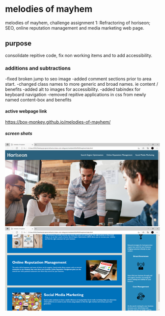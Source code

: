 # melodies of mayhem

melodies of mayhem, challenge assignment 1: Refractoring of horiseon; SEO, online reputation management and media marketing web page.

## purpose 

consolidate repitive code, fix non working items and to add accessibility.

### additions and subtractions

-fixed broken jump to seo image
-added comment sections prior to area start.
-changed class names to more generic and broad names. ie content / benefits 
-added alt to images for accessibility.
-added tabindex for keyboard navigation
-removed repitive applications in css from newly named content-box and benefits 

#### active webpage link
https://box-monkey.github.io/melodies-of-mayhem/

##### screen shots
![melodies-of-mayhem](./assets/images/melodies-of-mayhem.png)
![melodies-of-mayhem](./assets/images/melodies-of-mayhem1.png)
